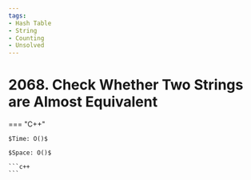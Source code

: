 ```yaml
---
tags:
- Hash Table
- String
- Counting
- Unsolved
---
```



# 2068. Check Whether Two Strings are Almost Equivalent

=== "C++"

    $Time: O()$

    $Space: O()$

    ```c++
    ```